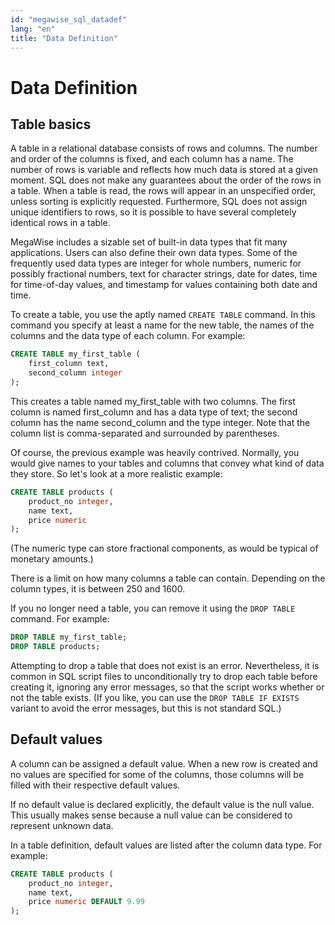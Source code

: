 ```yaml
---
id: "megawise_sql_datadef"
lang: "en"
title: "Data Definition"
---
```

# Data Definition


## Table basics

A table in a relational database consists of rows and columns. The number and order of the columns is fixed, and each column has a name. The number of rows is variable and reflects how much data is stored at a given moment. SQL does not make any guarantees about the order of the rows in a table. When a table is read, the rows will appear in an unspecified order, unless sorting is explicitly requested. Furthermore, SQL does not assign unique identifiers to rows, so it is possible to have several completely identical rows in a table.

MegaWise includes a sizable set of built-in data types that fit many applications. Users can also define their own data types. Some of the frequently used data types are integer for whole numbers, numeric for possibly fractional numbers, text for character strings, date for dates, time for time-of-day values, and timestamp for values containing both date and time.

To create a table, you use the aptly named `CREATE TABLE` command. In this command you specify at least a name for the new table, the names of the columns and the data type of each column. For example:

```sql
CREATE TABLE my_first_table (
    first_column text,
    second_column integer
);
```

This creates a table named my\_first\_table with two columns. The first column is named first\_column and has a data type of text; the second column has the name second\_column and the type integer. Note that the column list is comma-separated and surrounded by parentheses.

Of course, the previous example was heavily contrived. Normally, you would give names to your tables and columns that convey what kind of data they store. So let's look at a more realistic example:

```sql
CREATE TABLE products (
    product_no integer,
    name text,
    price numeric
);
```
(The numeric type can store fractional components, as would be typical of monetary amounts.)

There is a limit on how many columns a table can contain. Depending on the column types, it is between 250 and 1600. 

If you no longer need a table, you can remove it using the `DROP TABLE` command. For example:

```sql
DROP TABLE my_first_table;
DROP TABLE products;
```

Attempting to drop a table that does not exist is an error. Nevertheless, it is common in SQL script files to unconditionally try to drop each table before creating it, ignoring any error messages, so that the script works whether or not the table exists. (If you like, you can use the `DROP TABLE IF EXISTS` variant to avoid the error messages, but this is not standard SQL.)

## Default values

A column can be assigned a default value. When a new row is created and no values are specified for some of the columns, those columns will be filled with their respective default values. 

If no default value is declared explicitly, the default value is the null value. This usually makes sense because a null value can be considered to represent unknown data.

In a table definition, default values are listed after the column data type. For example:

```sql
CREATE TABLE products (
    product_no integer,
    name text,
    price numeric DEFAULT 9.99
);
```